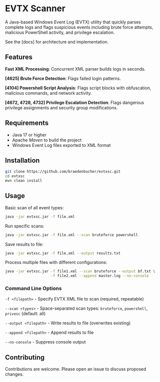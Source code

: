# EVTX Scanner

A Java-based Windows Event Log (EVTX) utility that quickly parses complete logs and flags suspicious events including brute force attempts, malicious PowerShell activity, and privilege escalation. 

See the [docs] for architecture and implementation.

## Features

**Fast XML Processing**: Concurrent XML parser builds logs in seconds.

**\[4625] Brute Force Detection**: Flags failed login patterns\.

**\[4104] Powershell Script Analysis**: Flags script blocks with obfuscation, malicious commands, and network activity.

**\[4672, 4728, 4732] Privilege Escalation Detection**: Flags dangerous privilege assignments and security group modifications.

## Requirements

- Java 17 or higher
- Apache *Maven* to build the project
- Windows Event Log files exported to XML format

## Installation

```bash
git clone https://github.com/braedenbucher/evtxsc.git
cd evtxsc
mvn clean install
```

## Usage

Basic scan of all event types:
```bash
java -jar evtxsc.jar -f file.xml
```

Run specific scans:
```bash
java -jar evtxsc.jar -f file.xml --scan bruteforce powershell
```

Save results to file:
```bash
java -jar evtxsc.jar -f file.xml --output results.txt
```

Process multiple files with different configurations:
```bash
java -jar evtxsc.jar -f file1.xml --scan bruteforce --output bf.txt \
                     -f file2.xml --append master.log --no-console
```

### Command Line Options

`-f <filepath>` - Specify EVTX XML file to scan (required, repeatable)

`--scan <types>` - Space-separated scan types: `bruteforce`, `powershell`, `privesc` (default: all)

`--output <filepath>` - Write results to file (overwrites existing)

`--append <filepath>` - Append results to file

`--no-console` - Suppress console output

## Contributing

Contributions are welcome. Please open an issue to discuss proposed changes.
